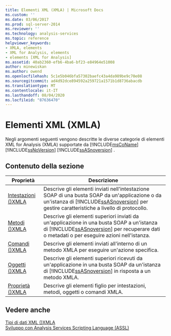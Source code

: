 ```yaml
---
title: Elementi XML (XMLA) | Microsoft Docs
ms.custom: ''
ms.date: 03/06/2017
ms.prod: sql-server-2014
ms.reviewer: ''
ms.technology: analysis-services
ms.topic: reference
helpviewer_keywords:
- XMLA, elements
- XML for Analysis, elements
- elements [XML for Analysis]
ms.assetid: 40ab2360-efb6-4ba6-bf23-e84964e51008
author: minewiskan
ms.author: owend
ms.openlocfilehash: 5c1e5b046bfa57302baefc43a4da989be9c70e08
ms.sourcegitcommit: ad4d92dce894592a259721a1571b1d8736abacdb
ms.translationtype: MT
ms.contentlocale: it-IT
ms.lasthandoff: 08/04/2020
ms.locfileid: "87636470"
---
```

# <a name="xml-elements-xmla"></a>Elementi XML (XMLA)
  Negli argomenti seguenti vengono descritte le diverse categorie di elementi XML for Analysis (XMLA) supportate da [!INCLUDE[msCoName](../../includes/msconame-md.md)] [!INCLUDE[ssNoVersion](../../includes/ssnoversion-md.md)] [!INCLUDE[ssASnoversion](../../includes/ssasnoversion-md.md)] .  
  
## <a name="in-this-section"></a>Contenuto della sezione  
  
|Proprietà|Descrizione|  
|--------------|-----------------|  
|[Intestazioni &#40;&#41;XMLA](https://docs.microsoft.com/bi-reference/xmla/xml-elements-headers/xml-elements-headers)|Descrive gli elementi inviati nell'intestazione SOAP di una busta SOAP da un'applicazione o da un'istanza di [!INCLUDE[ssASnoversion](../../includes/ssasnoversion-md.md)] per gestire caratteristiche a livello di protocollo.|  
|[Metodi &#40;&#41;XMLA](https://docs.microsoft.com/bi-reference/xmla/xml-elements-methods)|Descrive gli elementi superiori inviati da un'applicazione in una busta SOAP a un'istanza di [!INCLUDE[ssASnoversion](../../includes/ssasnoversion-md.md)] per recuperare dati o metadati o per eseguire azioni nell'istanza.|  
|[Comandi &#40;&#41;XMLA](https://docs.microsoft.com/bi-reference/xmla/xml-elements-commands/xml-elements-commands)|Descrive gli elementi inviati all'interno di un metodo XMLA per eseguire un'azione specifica.|  
|[Oggetti &#40;&#41;XMLA](https://docs.microsoft.com/bi-reference/xmla/xml-elements-objects)|Descrive gli elementi superiori ricevuti da un'applicazione in una busta SOAP da un'istanza di [!INCLUDE[ssASnoversion](../../includes/ssasnoversion-md.md)] in risposta a un metodo XMLA.|  
|[Proprietà &#40;&#41;XMLA](https://docs.microsoft.com/bi-reference/xmla/xml-elements-properties/xml-elements-properties)|Descrive gli elementi figlio per intestazioni, metodi, oggetti o comandi XMLA.|  
  
## <a name="see-also"></a>Vedere anche  
 [Tipi di dati XML &#40;&#41;XMLA](https://docs.microsoft.com/bi-reference/xmla/xml-data-types/xml-data-types-xmla)   
 [Sviluppo con Analysis Services Scripting Language &#40;ASSL&#41;](../multidimensional-models/scripting-language-assl/developing-with-analysis-services-scripting-language-assl.md)  
  
  
